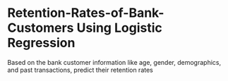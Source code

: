 # Retention-Rates-of-Bank-Customers Using Logistic Regression
Based on the bank customer information like age, gender, demographics, and past transactions, predict their retention rates
